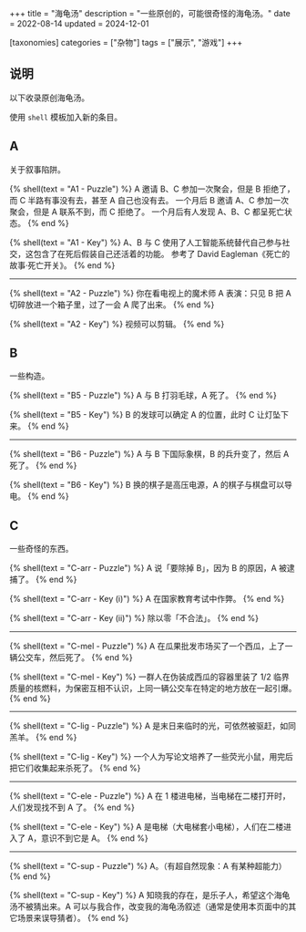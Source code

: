 +++
title = "海龟汤"
description = "一些原创的，可能很奇怪的海龟汤。"
date = 2022-08-14
updated = 2024-12-01

[taxonomies]
categories = ["杂物"]
tags = ["展示", "游戏"]
+++

<style>
	details {
    	padding: 1.25em 1.5em;
	}

	summary {
    	color: goldenrod;
    	padding: 1em;
		cursor: pointer;
	}
</style>

## 说明
以下收录原创海龟汤。

使用 `shell` 模板加入新的条目。

## A
关于叙事陷阱。

{% shell(text = "A1 - Puzzle") %}
A 邀请 B、C 参加一次聚会，但是 B 拒绝了，而 C 半路有事没有去，甚至 A 自己也没有去。
一个月后 B 邀请 A、C 参加一次聚会，但是 A 联系不到，而 C 拒绝了。
一个月后有人发现 A、B、C 都呈死亡状态。
{% end %}

{% shell(text = "A1 - Key") %}
A、B 与 C 使用了人工智能系统替代自己参与社交，这包含了在死后假装自己还活着的功能。
参考了 David Eagleman《死亡的故事·死亡开关》。
{% end %}

---

{% shell(text = "A2 - Puzzle") %}
你在看电视上的魔术师 A 表演：只见 B 把 A 切碎放进一个箱子里，过了一会 A 爬了出来。
{% end %}

{% shell(text = "A2 - Key") %}
视频可以剪辑。
{% end %}

## B
一些构造。

{% shell(text = "B5 - Puzzle") %}
A 与 B 打羽毛球，A 死了。
{% end %}

{% shell(text = "B5 - Key") %}
B 的发球可以确定 A 的位置，此时 C 让灯坠下来。
{% end %}

---

{% shell(text = "B6 - Puzzle") %}
A 与 B 下国际象棋，B 的兵升变了，然后 A 死了。
{% end %}

{% shell(text = "B6 - Key") %}
B 换的棋子是高压电源，A 的棋子与棋盘可以导电。
{% end %}

## C
一些奇怪的东西。

{% shell(text = "C-arr - Puzzle") %}
A 说「要除掉 B」，因为 B 的原因，A 被逮捕了。
{% end %}

{% shell(text = "C-arr - Key (i)") %}
A 在国家教育考试中作弊。
{% end %}

{% shell(text = "C-arr - Key (ii)") %}
除以零「不合法」。
{% end %}

---

{% shell(text = "C-mel - Puzzle") %}
A 在瓜果批发市场买了一个西瓜，上了一辆公交车，然后死了。
{% end %}

{% shell(text = "C-mel - Key") %}
一群人在伪装成西瓜的容器里装了 1/2 临界质量的核燃料，为保密互相不认识，上同一辆公交车在特定的地方放在一起引爆。
{% end %}

---

{% shell(text = "C-lig - Puzzle") %}
A 是末日来临时的光，可依然被驱赶，如同羔羊。
{% end %}

{% shell(text = "C-lig - Key") %}
一个人为写论文培养了一些荧光小鼠，用完后把它们收集起来杀死了。
{% end %}

---

{% shell(text = "C-ele - Puzzle") %}
A 在 1 楼进电梯，当电梯在二楼打开时，人们发现找不到 A 了。
{% end %}

{% shell(text = "C-ele - Key") %}
A 是电梯（大电梯套小电梯），人们在二楼进入了 A，意识不到它是 A。
{% end %}

---

{% shell(text = "C-sup - Puzzle") %}
A。（有超自然现象：A 有某种超能力）
{% end %}

{% shell(text = "C-sup - Key") %}
A 知晓我的存在，是乐子人，希望这个海龟汤不被猜出来。A 可以与我合作，改变我的海龟汤叙述（通常是使用本页面中的其它场景来误导猜者）。
{% end %}
